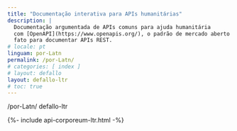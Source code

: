 ```yaml
---
title: "Documentação interativa para APIs humanitárias"
description: |
  Documentação argumentada de APIs comuns para ajuda humanitária
  com [OpenAPI](https://www.openapis.org/), o padrão de mercado aberto de
  fato para documentar APIs REST.
# locale: pt
linguam: por-Latn
permalink: /por-Latn/
# categories: [ index ]
# layout: defallo
layout: defallo-ltr
# toc: true
---
```


/por-Latn/ defallo-ltr

{%- include api-corporeum-ltr.html -%}
